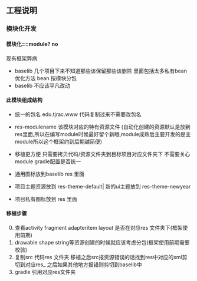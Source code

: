 ## 工程说明

### 模块化开发

#### 模块化==module? no
  现有框架弊病

  * baselib  几个项目下来不知道那些该保留那些该删除 里面包括太多私有bean
  优化方法 bean 按模块分包
  * baselib 不应该平凡改动
#### 此模块组成结构

* 统一的包名 edu.tjrac.www 代码复制过来不需要改包名
* res-modulename 该模块对应的特有资源文件 (自动化创建的资源默认是放到res里面,所以在编写module时候最好留个新眼,module成熟后主要开发的是主module所以这个框架约到后期越简便)
* 移植更方便 只需要拷贝代码/资源文件夹到目标项目对应文件夹下 不需要关心module gradle配置是否统一

* 通用图标放到baselib res 里面

* 项目主题资源放到 res-theme-default| 新的ui主题放到 res-theme-newyear

* 项目私有图标放到 res 里面

#### 移植步骤

0. 查看activity fragment adapteritem layout 是否在对应res 文件夹下(框架使用前期)
1. drawable shape string等资源创建的时候就应该考虑分包(框架使用前期需要校验)
2. 复制src 代码res 文件夹 移植之后src报资源错误的话找到res中对应的xml剪切到对应res_ 之后如果其他地方报错则剪切到baselib中
3. gradle 引用对应res文件夹